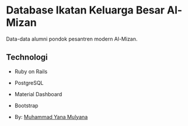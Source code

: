 # Database Ikatan Keluarga Besar Al-Mizan
Data-data alumni pondok pesantren modern Al-Mizan.
## Technologi

* Ruby on Rails

* PostgreSQL

* Material Dashboard

* Bootstrap

- By: [Muhammad Yana Mulyana](https://yana.web.id)
